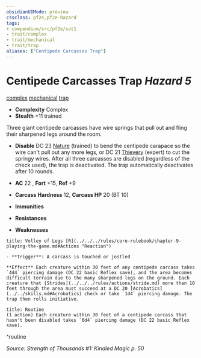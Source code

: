 ```yaml
---
obsidianUIMode: preview
cssclass: pf2e,pf2e-hazard
tags:
- compendium/src/pf2e/sot1
- trait/complex
- trait/mechanical
- trait/trap
aliases: ["Centipede Carcasses Trap"]
---
```

# Centipede Carcasses Trap *Hazard 5*  
[complex](../../../Rules/traits/complex.md)  [mechanical](../../../Rules/traits/mechanical.md)  [trap](../../../Rules/traits/trap.md)  

- **Complexity** Complex
- **Stealth** +11 trained  

Three giant centipede carcasses have wire springs that pull out and fling their sharpened legs around the room.

- **Disable** DC 23 [Nature](../../skills.md#Nature) (trained) to bend the centipede carapace so the wire can't pull out any more legs, or DC 21 [Thievery](../../skills.md#Thievery) (expert) to cut the springy wires. After all three carcasses are disabled (regardless of the check used), the trap is deactivated. The trap automatically deactivates after 10 rounds.  

- **AC** 22 , **Fort** +15, **Ref** +9
- **Carcass Hardness** 12, **Carcass HP** 20 (BT 10)
- **Immunities** 
- **Resistances** 
- **Weaknesses** 
     
```ad-embed-ability
title: Volley of Legs [R](../../../rules/core-rulebook/chapter-9-playing-the-game.md#Actions "Reaction")

- **Trigger**: A carcass is touched or jostled

**Effect** Each creature within 30 feet of any centipede carcass takes `4d4` piercing damage (DC 22 basic Reflex save), and the area becomes difficult terrain due to the many sharpened legs on the ground. Each creature that [Strides](../../../rules/actions/stride.md) more than 10 feet through the area must succeed at a DC 20 [Acrobatics](../../skills.md#Acrobatics) check or take `1d4` piercing damage. The trap then rolls initiative.
```

```ad-pf2-summary
title: Routine
(1 action) Each creature within 30 feet of a centipede carcass that hasn't been disabled takes `6d4` piercing damage (DC 22 basic Reflex save).
```
^routine

*Source: Strength of Thousands #1: Kindled Magic p. 50*
